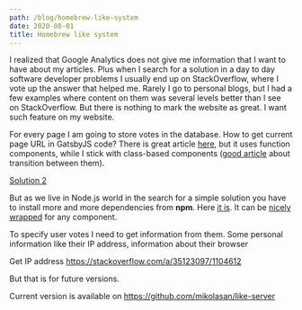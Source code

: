 ```yaml
---
path: /blog/homebrew-like-system
date: 2020-08-01
title: Homebrew like system
---
```


I realized that Google Analytics does not give me information that I want to have about my articles.
Plus when I search for a solution in a day to day software developer problems I usually end up on StackOverflow, where I vote up the answer that helped me. Rarely I go to personal blogs, but I had a few examples where content on them was several levels better than I see on StackOverflow. But there is nothing to mark the website as great. I want such feature on my website.

For every page I am going to store votes in the database. How to get current page URL in GatsbyJS code?
There is great article [here](https://css-tricks.com/how-to-the-get-current-page-url-in-gatsby/), but it uses function components, while I stick with class-based components ([good article](https://www.robinwieruch.de/react-function-component) about transition between them).

[Solution 2](ttps://github.com/gatsbyjs/gatsby/issues/8787)

But as we live in Node.js world in the search for a simple solution you have to install more and more dependencies from **npm**. Here [it is](https://github.com/gatsbyjs/gatsby/issues/8787#issuecomment-427216043). It can be [nicely wrapped](https://stackoverflow.com/a/54288059/1104612) for any component.

To specify user votes I need to get information from them. Some personal information like their IP address, information about their browser

Get IP address
https://stackoverflow.com/a/35123097/1104612

But that is for future versions.

Current version is available on https://github.com/mikolasan/like-server
